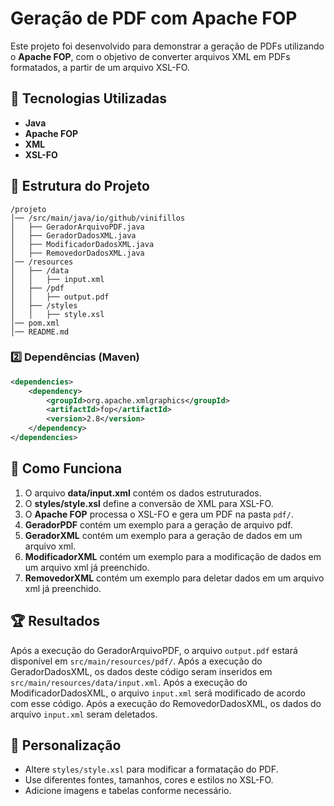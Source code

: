 # Geração de PDF com Apache FOP

Este projeto foi desenvolvido para demonstrar a geração de PDFs utilizando o **Apache FOP**, com o objetivo de converter arquivos XML em PDFs formatados, a partir de um arquivo XSL-FO.

## 📌 Tecnologias Utilizadas
- **Java**
- **Apache FOP**
- **XML**
- **XSL-FO**

## 📂 Estrutura do Projeto
```
/projeto
│── /src/main/java/io/github/vinifillos
│   ├── GeradorArquivoPDF.java
│   ├── GeradorDadosXML.java
│   ├── ModificadorDadosXML.java
│   ├── RemovedorDadosXML.java
│── /resources
│   ├── /data
│   │   ├── input.xml
│   ├── /pdf
│   │   ├── output.pdf
│   ├── /styles
│   │   ├── style.xsl
│── pom.xml
│── README.md
```

### 2️⃣ Dependências (Maven)
```xml
<dependencies>
    <dependency>
        <groupId>org.apache.xmlgraphics</groupId>
        <artifactId>fop</artifactId>
        <version>2.8</version>
    </dependency>
</dependencies>
```

## 📝 Como Funciona
1. O arquivo **data/input.xml** contém os dados estruturados.
2. O **styles/style.xsl** define a conversão de XML para XSL-FO.
3. O **Apache FOP** processa o XSL-FO e gera um PDF na pasta `pdf/`.
4. **GeradorPDF** contém um exemplo para a geração de arquivo pdf.
5. **GeradorXML** contém um exemplo para a geração de dados em um arquivo xml.
6. **ModificadorXML** contém um exemplo para a modificação de dados em um arquivo xml já preenchido.
7. **RemovedorXML** contém um exemplo para deletar dados em um arquivo xml já preenchido.

## 🏆 Resultados
Após a execução do GeradorArquivoPDF, o arquivo `output.pdf` estará disponível em `src/main/resources/pdf/`.
Após a execução do GeradorDadosXML, os dados deste código seram inseridos em `src/main/resources/data/input.xml`.
Após a execução do ModificadorDadosXML, o arquivo `input.xml` será modificado de acordo com esse código.
Após a execução do RemovedorDadosXML, os dados do arquivo `input.xml` seram deletados.

## 📌 Personalização
- Altere `styles/style.xsl` para modificar a formatação do PDF.
- Use diferentes fontes, tamanhos, cores e estilos no XSL-FO.
- Adicione imagens e tabelas conforme necessário.
